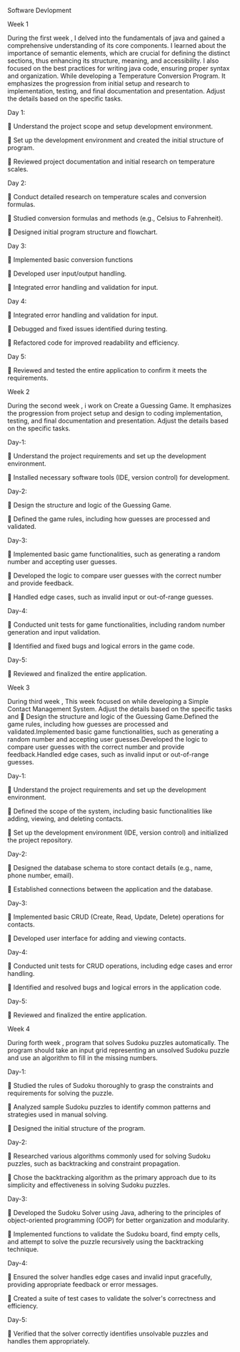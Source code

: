 Software Devlopment

Week 1

During the first week , I delved into the fundamentals of java and gained a comprehensive understanding of its core components. I learned about the importance of semantic elements, which are crucial for defining the distinct sections, thus enhancing its structure, meaning, and accessibility. I also focused on the best practices for writing java code, ensuring proper syntax and organization. While developing a Temperature Conversion Program. It emphasizes the progression from initial setup and research to implementation, testing, and final documentation and presentation. Adjust the details based on the specific tasks.

Day 1:

 Understand the project scope and setup development environment.

 Set up the development environment and created the initial structure of program.

 Reviewed project documentation and initial research on temperature scales.

Day 2:

 Conduct detailed research on temperature scales and conversion formulas.

 Studied conversion formulas and methods (e.g., Celsius to Fahrenheit).

 Designed initial program structure and flowchart.

Day 3:

 Implemented basic conversion functions

 Developed user input/output handling.

 Integrated error handling and validation for input.

Day 4:

 Integrated error handling and validation for input.

 Debugged and fixed issues identified during testing.

 Refactored code for improved readability and efficiency.

Day 5:

 Reviewed and tested the entire application to confirm it meets the requirements.

Week 2

During the second week , i work on Create a Guessing Game. It emphasizes the progression from project setup and design to coding implementation, testing, and final documentation and presentation. Adjust the details based on the specific tasks.

Day-1:

 Understand the project requirements and set up the development environment.

 Installed necessary software tools (IDE, version control) for development.

Day-2:

 Design the structure and logic of the Guessing Game.

 Defined the game rules, including how guesses are processed and validated.

Day-3:

 Implemented basic game functionalities, such as generating a random number and accepting user
guesses.

 Developed the logic to compare user guesses with the correct number and provide feedback.

 Handled edge cases, such as invalid input or out-of-range guesses.

Day-4:

 Conducted unit tests for game functionalities, including random number generation and input validation.

 Identified and fixed bugs and logical errors in the game code.

Day-5:

 Reviewed and finalized the entire application.

Week 3

During third week , This week focused on while developing a Simple Contact Management System. Adjust the details based on the specific tasks and  Design the structure and logic of the Guessing Game.Defined the game rules, including how guesses are processed and validated.Implemented basic game functionalities, such as generating a random number and accepting user guesses.Developed the logic to compare user guesses with the correct number and provide feedback.Handled edge cases, such as invalid input or out-of-range guesses.

Day-1:

 Understand the project requirements and set up the development environment.

 Defined the scope of the system, including basic functionalities like adding, viewing, and deleting
contacts.

 Set up the development environment (IDE, version control) and initialized the project repository.

Day-2:

 Designed the database schema to store contact details (e.g., name, phone number, email).

 Established connections between the application and the database.

Day-3:

 Implemented basic CRUD (Create, Read, Update, Delete) operations for contacts.

 Developed user interface for adding and viewing contacts.

Day-4:

 Conducted unit tests for CRUD operations, including edge cases and error handling.

 Identified and resolved bugs and logical errors in the application code.

Day-5:

 Reviewed and finalized the entire application.

Week 4

During forth week , program that solves Sudoku puzzles automatically. The program should take an input grid representing an unsolved Sudoku puzzle and use an algorithm to fill in the missing numbers.

Day-1:

 Studied the rules of Sudoku thoroughly to grasp the constraints and requirements for solving the puzzle.

 Analyzed sample Sudoku puzzles to identify common patterns and strategies used in manual solving.

 Designed the initial structure of the program.

Day-2:

 Researched various algorithms commonly used for solving Sudoku puzzles, such as backtracking and
constraint propagation.

 Chose the backtracking algorithm as the primary approach due to its simplicity and effectiveness in
solving Sudoku puzzles.

Day-3:

 Developed the Sudoku Solver using Java, adhering to the principles of object-oriented programming
(OOP) for better organization and modularity.

 Implemented functions to validate the Sudoku board, find empty cells, and attempt to solve the puzzle
recursively using the backtracking technique.

Day-4:

 Ensured the solver handles edge cases and invalid input gracefully, providing appropriate feedback or
error messages.

 Created a suite of test cases to validate the solver's correctness and efficiency.

Day-5:

 Verified that the solver correctly identifies unsolvable puzzles and handles them appropriately.
